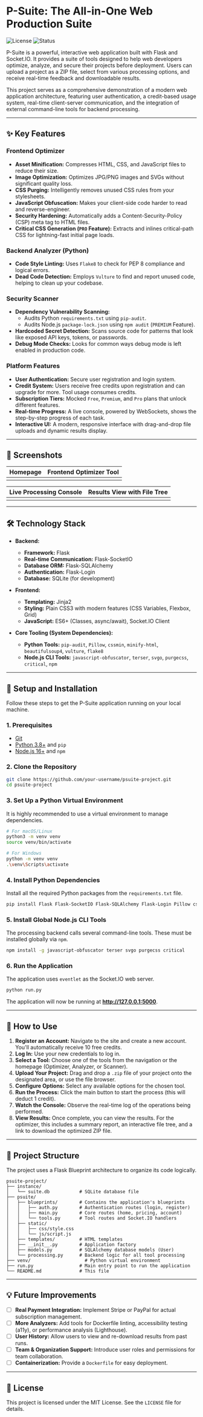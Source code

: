 # P-Suite: The All-in-One Web Production Suite

![License](https://img.shields.io/badge/license-MIT-lightgrey.svg) ![Status](https://img.shields.io/badge/status-Educational-orange)

P-Suite is a powerful, interactive web application built with Flask and Socket.IO. It provides a suite of tools designed to help web developers optimize, analyze, and secure their projects before deployment. Users can upload a project as a ZIP file, select from various processing options, and receive real-time feedback and downloadable results.

This project serves as a comprehensive demonstration of a modern web application architecture, featuring user authentication, a credit-based usage system, real-time client-server communication, and the integration of external command-line tools for backend processing.

---

## ✨ Key Features

### Frontend Optimizer
- **Asset Minification:** Compresses HTML, CSS, and JavaScript files to reduce their size.
- **Image Optimization:** Optimizes JPG/PNG images and SVGs without significant quality loss.
- **CSS Purging:** Intelligently removes unused CSS rules from your stylesheets.
- **JavaScript Obfuscation:** Makes your client-side code harder to read and reverse-engineer.
- **Security Hardening:** Automatically adds a Content-Security-Policy (CSP) meta tag to HTML files.
- **Critical CSS Generation (`PRO` Feature):** Extracts and inlines critical-path CSS for lightning-fast initial page loads.

### Backend Analyzer (Python)
- **Code Style Linting:** Uses `Flake8` to check for PEP 8 compliance and logical errors.
- **Dead Code Detection:** Employs `Vulture` to find and report unused code, helping to clean up your codebase.

### Security Scanner
- **Dependency Vulnerability Scanning:**
    - Audits Python `requirements.txt` using `pip-audit`.
    - Audits Node.js `package-lock.json` using `npm audit` (`PREMIUM` Feature).
- **Hardcoded Secret Detection:** Scans source code for patterns that look like exposed API keys, tokens, or passwords.
- **Debug Mode Checks:** Looks for common ways debug mode is left enabled in production code.

### Platform Features
- **User Authentication:** Secure user registration and login system.
- **Credit System:** Users receive free credits upon registration and can upgrade for more. Tool usage consumes credits.
- **Subscription Tiers:** Mocked `Free`, `Premium`, and `Pro` plans that unlock different features.
- **Real-time Progress:** A live console, powered by WebSockets, shows the step-by-step progress of each task.
- **Interactive UI:** A modern, responsive interface with drag-and-drop file uploads and dynamic results display.

---

## 📸 Screenshots

| Homepage | Frontend Optimizer Tool |
| :---: | :---: |
|  |  |

| Live Processing Console | Results View with File Tree |
| :---: | :---: |
|  |  |

---

## 🛠️ Technology Stack

- **Backend:**
  - **Framework:** Flask
  - **Real-time Communication:** Flask-SocketIO
  - **Database ORM:** Flask-SQLAlchemy
  - **Authentication:** Flask-Login
  - **Database:** SQLite (for development)

- **Frontend:**
  - **Templating:** Jinja2
  - **Styling:** Plain CSS3 with modern features (CSS Variables, Flexbox, Grid)
  - **JavaScript:** ES6+ (Classes, async/await), Socket.IO Client

- **Core Tooling (System Dependencies):**
  - **Python Tools:** `pip-audit`, `Pillow`, `cssmin`, `minify-html`, `beautifulsoup4`, `vulture`, `flake8`
  - **Node.js CLI Tools:** `javascript-obfuscator`, `terser`, `svgo`, `purgecss`, `critical`, `npm`

---

## 🚀 Setup and Installation

Follow these steps to get the P-Suite application running on your local machine.

### 1. Prerequisites
- [Git](https://git-scm.com/)
- [Python 3.8+](https://www.python.org/downloads/) and `pip`
- [Node.js 16+](https://nodejs.org/) and `npm`

### 2. Clone the Repository
```bash
git clone https://github.com/your-username/psuite-project.git
cd psuite-project
```

### 3. Set Up a Python Virtual Environment
It is highly recommended to use a virtual environment to manage dependencies.

```bash
# For macOS/Linux
python3 -m venv venv
source venv/bin/activate

# For Windows
python -m venv venv
.\venv\Scripts\activate
```

### 4. Install Python Dependencies
Install all the required Python packages from the `requirements.txt` file.
```bash
pip install Flask Flask-SocketIO Flask-SQLAlchemy Flask-Login Pillow cssmin minify-html beautifulsoup4 vulture flake8 Werkzeug gunicorn eventlet
```

### 5. Install Global Node.js CLI Tools
The processing backend calls several command-line tools. These must be installed globally via `npm`.
```bash
npm install -g javascript-obfuscator terser svgo purgecss critical
```

### 6. Run the Application
The application uses `eventlet` as the Socket.IO web server.
```bash
python run.py
```

The application will now be running at **http://127.0.0.1:5000**.

---

## 📖 How to Use

1.  **Register an Account:** Navigate to the site and create a new account. You'll automatically receive 10 free credits.
2.  **Log In:** Use your new credentials to log in.
3.  **Select a Tool:** Choose one of the tools from the navigation or the homepage (Optimizer, Analyzer, or Scanner).
4.  **Upload Your Project:** Drag and drop a `.zip` file of your project onto the designated area, or use the file browser.
5.  **Configure Options:** Select any available options for the chosen tool.
6.  **Run the Process:** Click the main button to start the process (this will deduct 1 credit).
7.  **Watch the Console:** Observe the real-time log of the operations being performed.
8.  **View Results:** Once complete, you can view the results. For the optimizer, this includes a summary report, an interactive file tree, and a link to download the optimized ZIP file.

---

## 📂 Project Structure

The project uses a Flask Blueprint architecture to organize its code logically.

```
psuite-project/
├── instance/
│   └── suite.db           # SQLite database file
├── psuite/
│   ├── blueprints/        # Contains the application's blueprints
│   │   ├── auth.py        # Authentication routes (login, register)
│   │   ├── main.py        # Core routes (home, pricing, account)
│   │   └── tools.py       # Tool routes and Socket.IO handlers
│   ├── static/
│   │   ├── css/style.css
│   │   └── js/script.js
│   ├── templates/         # HTML templates
│   ├── __init__.py        # Application factory
│   ├── models.py          # SQLAlchemy database models (User)
│   └── processing.py      # Backend logic for all tool processing
├── venv/                    # Python virtual environment
├── run.py                 # Main entry point to run the application
└── README.md              # This file
```

---

## 💡 Future Improvements

- [ ] **Real Payment Integration:** Implement Stripe or PayPal for actual subscription management.
- [ ] **More Analyzers:** Add tools for Dockerfile linting, accessibility testing (a11y), or performance analysis (Lighthouse).
- [ ] **User History:** Allow users to view and re-download results from past runs.
- [ ] **Team & Organization Support:** Introduce user roles and permissions for team collaboration.
- [ ] **Containerization:** Provide a `Dockerfile` for easy deployment.

---

## 📜 License

This project is licensed under the MIT License. See the `LICENSE` file for details.
